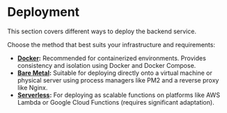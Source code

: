 # Deployment

This section covers different ways to deploy the backend service.

Choose the method that best suits your infrastructure and requirements:

*   **[Docker](./docker.md):** Recommended for containerized environments. Provides consistency and isolation using Docker and Docker Compose.
*   **[Bare Metal](./baremetal.md):** Suitable for deploying directly onto a virtual machine or physical server using process managers like PM2 and a reverse proxy like Nginx.
*   **[Serverless](./serverless.md):** For deploying as scalable functions on platforms like AWS Lambda or Google Cloud Functions (requires significant adaptation). 